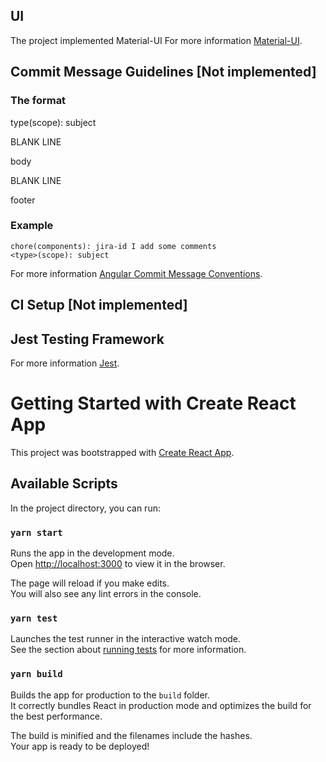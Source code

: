 ## UI

The project implemented Material-UI
For more information [Material-UI](https://material-ui.com/).
##  Commit Message Guidelines  [Not implemented]
### The format
type(scope): subject

BLANK LINE

body

BLANK LINE

footer

### Example
```
chore(components): jira-id I add some comments
<type>(scope): subject
```
For more information [Angular Commit Message Conventions](https://github.com/angular/angular/blob/master/CONTRIBUTING.md).

## CI Setup [Not implemented]

## Jest Testing Framework

For more information [Jest](https://jestjs.io/).

# Getting Started with Create React App

This project was bootstrapped with [Create React App](https://github.com/facebook/create-react-app).

## Available Scripts

In the project directory, you can run:

### `yarn start`

Runs the app in the development mode.\
Open [http://localhost:3000](http://localhost:3000) to view it in the browser.

The page will reload if you make edits.\
You will also see any lint errors in the console.

### `yarn test`

Launches the test runner in the interactive watch mode.\
See the section about [running tests](https://facebook.github.io/create-react-app/docs/running-tests) for more information.

### `yarn build`

Builds the app for production to the `build` folder.\
It correctly bundles React in production mode and optimizes the build for the best performance.

The build is minified and the filenames include the hashes.\
Your app is ready to be deployed!